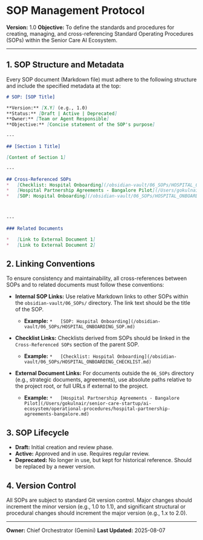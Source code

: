 # SOP Management Protocol

**Version:** 1.0
**Objective:** To define the standards and procedures for creating, managing, and cross-referencing Standard Operating Procedures (SOPs) within the Senior Care AI Ecosystem.

---

## 1. SOP Structure and Metadata

Every SOP document (Markdown file) must adhere to the following structure and include the specified metadata at the top:

```markdown
# SOP: [SOP Title]

**Version:** [X.Y] (e.g., 1.0)
**Status:** [Draft | Active | Deprecated]
**Owner:** [Team or Agent Responsible]
**Objective:** [Concise statement of the SOP's purpose]

---

## [Section 1 Title]

[Content of Section 1]

---

## Cross-Referenced SOPs
*   [Checklist: Hospital Onboarding](/obsidian-vault/06_SOPs/HOSPITAL_ONBOARDING_CHECKLIST.md)
*   [Hospital Partnership Agreements - Bangalore Pilot](/Users/gokulnair/senior-care-startup/ai-ecosystem/operational-procedures/hospital-partnership-agreements-bangalore.md)
*   [SOP: Hospital Onboarding](/obsidian-vault/06_SOPs/HOSPITAL_ONBOARDING_SOP.md)



---

### Related Documents

*   [Link to External Document 1]
*   [Link to External Document 2]
```

## 2. Linking Conventions

To ensure consistency and maintainability, all cross-references between SOPs and to related documents must follow these conventions:

*   **Internal SOP Links:** Use relative Markdown links to other SOPs within the `obsidian-vault/06_SOPs/` directory. The link text should be the title of the SOP.
    *   **Example:** `*   [SOP: Hospital Onboarding](/obsidian-vault/06_SOPs/HOSPITAL_ONBOARDING_SOP.md)`

*   **Checklist Links:** Checklists derived from SOPs should be linked in the `Cross-Referenced SOPs` section of the parent SOP.
    *   **Example:** `*   [Checklist: Hospital Onboarding](/obsidian-vault/06_SOPs/HOSPITAL_ONBOARDING_CHECKLIST.md)`

*   **External Document Links:** For documents outside the `06_SOPs` directory (e.g., strategic documents, agreements), use absolute paths relative to the project root, or full URLs if external to the project.
    *   **Example:** `*   [Hospital Partnership Agreements - Bangalore Pilot](/Users/gokulnair/senior-care-startup/ai-ecosystem/operational-procedures/hospital-partnership-agreements-bangalore.md)`

## 3. SOP Lifecycle

*   **Draft:** Initial creation and review phase.
*   **Active:** Approved and in use. Requires regular review.
*   **Deprecated:** No longer in use, but kept for historical reference. Should be replaced by a newer version.

## 4. Version Control

All SOPs are subject to standard Git version control. Major changes should increment the minor version (e.g., 1.0 to 1.1), and significant structural or procedural changes should increment the major version (e.g., 1.x to 2.0).

---

**Owner:** Chief Orchestrator (Gemini)
**Last Updated:** 2025-08-07
